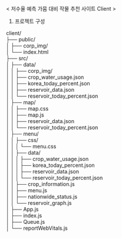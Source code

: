 < 저수율 예측 가뭄 대비 작물 추천 사이트 Client >

1. 프로젝트 구성

client/<br>
├── public/<br>
│   ├── corp_img/<br>
│   └── index.html<br>
├── src/<br>
│   ├── data/<br>
│   │   ├── corp_img/<br>
│   │   ├── crop_water_usage.json<br>
│   │   ├── korea_today_percent.json<br>
│   │   ├── reservoir_data.json<br>
│   │   └── reservoir_today_percent.json<br>
│   ├── map/<br>
│   │   ├── map.css<br>
│   │   ├── map.js<br>
│   │   ├── reservoir_data.json<br>
│   │   └── reservoir_today_percent.json<br>
│   ├── menu/<br>
│   │   ├── css/<br>
│   │   │   └── menu.css<br>
│   │   ├── data/<br>
│   │   │   ├── crop_water_usage.json<br>
│   │   │   ├── korea_today_percent.json<br>
│   │   │   ├── reservoir_data.json<br>
│   │   │   └── reservoir_today_percent.json<br>
│   │   ├── crop_information.js<br>
│   │   ├── menu.js<br>
│   │   ├── nationwide_status.js<br>
│   │   └── reservoir_graph.js<br>
│   ├── App.js<br>
│   ├── index.js<br>
│   ├── Queue.js<br>
│   └── reportWebVitals.js<br>
